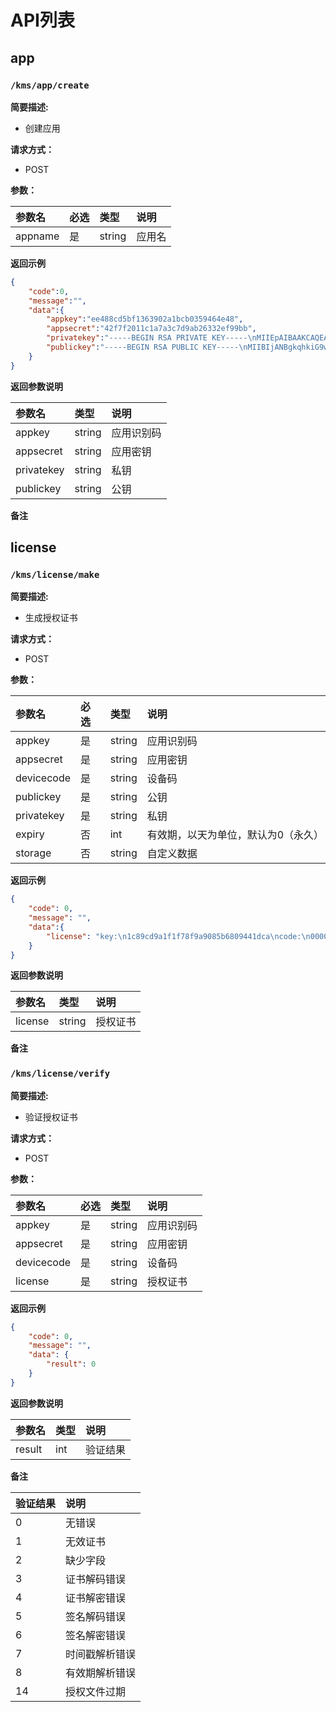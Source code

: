 # API列表

## app

### `/kms/app/create`

**简要描述:**

- 创建应用
  
**请求方式：**

- POST 

**参数：** 

|参数名|必选|类型|说明|
|:----    |:---|:--- |:---   |
|appname|是  |string |应用名|


**返回示例**

```json
{
    "code":0, 
    "message":"",
    "data":{
        "appkey":"ee488cd5bf1363902a1bcb0359464e48",
        "appsecret":"42f7f2011c1a7a3c7d9ab26332ef99bb",
        "privatekey":"-----BEGIN RSA PRIVATE KEY-----\nMIIEpAIBAAKCAQEAuUuenUO6C+qto/EIEIsriyu5WZh02+cd8blHlx3hPbBH2bq1\nf9yarm94mjGXBpoMDHyPqyGhxW8iGQhadQg2pUE0EX8GASRYKV529sJPT/GxFZF+\nqvJ3Cx9/PYPq25yOMLGdjldJCzHPDXL9NL+NQTAQJyl96siafQrh5MGY6FZsYQ4U\nY254NmNvQBIcHsJzMgUQRgHiD8P7zMoiUwNs/nUKXsPcL/Gp1hSQNCS3xkFdHW1Y\nxPAuXHca4aLtAgSgHXbCNV7d9WVD+Bxa4HCoj4kBgyvSGxm3UuaSuG1U4HL0JA7o\nvOo5WxQtk+Yh0RZMpGEMnZ72JfuzufjJWIAylQIDAQABAoIBAQCpdOWvD0QzJ8D7\nIDBu6Me+tBMDRDEC9t9ktDwrkHDwOKnNDjp0n6x6gIk8AsQKjpEcTkIZkF1gsRzu\n5bvMMeG/ydyzb4ZvPuy9kJ2dV+CuzOtVPUUpUyrZakm0WVNM2mUTVSwxA9RSP5AK\nzbGRLukgx7LODd0Q/bqDRpOF4CNVvjpRWMGxSE8TR84ll0mtMM16jEDatoXZ+ru7\n1b364W+7nqBHc+iFAS75dTPi/Aq8berS8ejcWSY1sLwclBwNgKnrPeMtwRTLeAQb\nLOLKAWLmL7jDE+N9M3QllqD2V/162qFtN4e/iV6QXRMzFtZcYAGaxBXo+mU97a9t\n43QCY6mBAoGBAPa7X+GGb8DDA7i8bZaJgk1aF2zT3a3sSu+z0vHP/NkC/yf66Vm6\nDY3xCZ28Hh0Y7x3b3oqThM/kfIAg5UcCoxZXqug9z3xnLnT6sl1r9bo22k/BScKN\nN0Fc9pyLxsfsF/o10DStfLOoRmpRn7CTST0T+oTACS/TgY5UdZf+AwIhAoGBAMBB\ndWCjeB0hbftEfnaj1cKFhfoJtxhnJQyZXxgCTvg3a1w8ppv2+896f7Ss3KySXdr6\nwPSd0yaJaQomsy5aDImh0NR4riC17ezNfpG98hm9hU5Fb6W/5+5KmYEGl/O7JkNX\njuJddaeFCuvFewmCAxNe6iS7mwk2qavWWzWrDAn1AoGBAIfYJHM0JIVaGct1m1S9\nwws5phoaEDx5E80kEelnXUxSVQ+7Gw123Y2f/25kK6RTnRuwebeMfxxDLbUR54qQ\nTiC4BfY2Se2xlad8fAXpsfJjzxEIV8cRHzISsAkDAGAEgjMVu9u1BSqZZKOW6zg5\n76H8RPsgDC7T4cnugIw9o4RhAoGACV9nlIWDpo/pp7VIIQqNskUGKhFtLrBgmwOj\nIi2CohE5l66RRMs+rXfAYBOJUpR0JOfSnlpPX/KU/1yxoZHcSJ1t693SR1/3MHM4\nN2y2L9EQfade8QqxCOn0H9ktcUFvdRsAqUJ7KOaQiLwA6o6/DaOz8ISA42sZzHnP\nyocDOD0CgYBuMJ8+GSq5GFFbSEmbhJgpCoXamGtXGR43EneqphfewcCvstueFYQ4\n9ojC4/Qd4x+q40PoZNQ6AheFfkqfknChVoEAwSxAQOmz1RJe/IVruKygxahUmI6h\n870wGuWFeDyNqeL6nbACpXWkYA2JJ/CId7Tmf3HN5nVT+sjKwqCRrQ==\n-----END RSA PRIVATE KEY-----\n",
        "publickey":"-----BEGIN RSA PUBLIC KEY-----\nMIIBIjANBgkqhkiG9w0BAQEFAAOCAQ8AMIIBCgKCAQEAuUuenUO6C+qto/EIEIsr\niyu5WZh02+cd8blHlx3hPbBH2bq1f9yarm94mjGXBpoMDHyPqyGhxW8iGQhadQg2\npUE0EX8GASRYKV529sJPT/GxFZF+qvJ3Cx9/PYPq25yOMLGdjldJCzHPDXL9NL+N\nQTAQJyl96siafQrh5MGY6FZsYQ4UY254NmNvQBIcHsJzMgUQRgHiD8P7zMoiUwNs\n/nUKXsPcL/Gp1hSQNCS3xkFdHW1YxPAuXHca4aLtAgSgHXbCNV7d9WVD+Bxa4HCo\nj4kBgyvSGxm3UuaSuG1U4HL0JA7ovOo5WxQtk+Yh0RZMpGEMnZ72JfuzufjJWIAy\nlQIDAQAB\n-----END RSA PUBLIC KEY-----\n"
    }
}
```

**返回参数说明**

|参数名|类型|说明|
|:-----  |:-----|:-----|
| appkey | string | 应用识别码|
| appsecret | string | 应用密钥 |
| privatekey | string | 私钥 |
| publickey | string | 公钥 |

**备注** 

## license

### `/kms/license/make`

**简要描述:**

- 生成授权证书
  
**请求方式：**

- POST 

**参数：** 

|参数名|必选|类型|说明|
|:----    |:---|:--- |:---   |
|appkey|是  |string |应用识别码|
|appsecret|是  |string |应用密钥|
|devicecode|是  |string |设备码|
|publickey|是  |string |公钥|
|privatekey|是  |string |私钥|
|expiry|否|int|有效期，以天为单位，默认为0（永久）|
|storage|否  |string |自定义数据|

**返回示例**

```json
{
    "code": 0,
    "message": "",
    "data":{
        "license": "key:\n1c89cd9a1f1f78f9a9085b6809441dca\ncode:\n00000000\ntimestamp:\n1550909349\nexpiry:\n0\nstorage:\n{}\ncer:\nQT5gCZAZPMWgk9Gati6azD-DqbI9OAp7kQNj0hYL0TI3DanDnSf0tXjcXxRJARgDUH8D5HlFM2VleTbGCioegWUiLqp7pBzawX3qzrU8uP5ci_Vn6wG_CXvApY5HoIT2AjvLGxMeQra-uxIZz1zQsOK1xOUJzbIJsKVWnlGX_yDKte3-YtYPfYBKVyp3JlPwUYLk0t4Rzb9fztcKZKJEGcNAqusLFYDOWad8czSjuZ9s6kvyFWzgajY5gB_QoOKPx64-B1RfG5JwPzO1xyBLu0KC1lzULjWQRdngGd4unwWP-auDDt2uPuvMjCnPnl4cHD_cQa6PQMaXnNCKaAEdf7P1wM0EDXOWvq3pPDKwREgyzDGuk1DcxGH58Vq4PzaXmnLeyXqqcMk7aXnmM8hi-SOOwKYNWSa6lH19DzQfKa-kg8MtGYimlp76sEXW-AsAOtfM72Tr0ll2xWnLE13oe10bqdlcOrYEb0SZgANwqv01KEgc3S6AnUglR5_E5KY0GcyGLcDNGQy5LMvu_eYT9JAw1a8vvJTNoLQFXDCza7_zvQIsXa8MZJESV7oouIikPCMDLDi7IoEpj_lxcNTJclPMjLynh5uFkTju4KnlNJA=\nsig:\neU8kwP6QOCsWfhSPP9NrNp5f8V8ZQQD78gLkUwZpycRJXUGpt_DbpRxNHwiKSQVcdIdOah9Exf-sXAP_z2WZA176JzNsQ3JP7oCLUZ-NN7M5b1eeuRYNSjGk_SIz_g0hrqlROjdfHoyEusbCnsE6hNPJ0WX6DzBn4mDbIStQ_nLTMTd8REFW6lWBQt-o4gkitcL5dmdPT2oMcQiBKMd8g8Unyyc4142UlO-_XufJxGmkU5ssf6Jh4dtR2q64mgQSmD_qYuT9Yu7qrVzbeUZOlhFjKjAdr6_r0meYVF4jj_bgA7bk7BZqyZZuM_6IE4ZjCcQaje4EH8sX-Vlwqpmskw=="
    }
} 
```

**返回参数说明** 

|参数名|类型|说明|
|:-----  |:-----|:-----|
| license | string | 授权证书 |

**备注** 


### `/kms/license/verify`

**简要描述:**

- 验证授权证书
  
**请求方式：**

- POST 

**参数：** 

|参数名|必选|类型|说明|
|:----    |:---|:--- |:---   |
|appkey|是  |string |应用识别码|
|appsecret|是  |string |应用密钥|
|devicecode|是  |string |设备码|
|license|是  |string |授权证书|

**返回示例**

```json
{
    "code": 0,
    "message": "",
    "data": {
        "result": 0
    }
} 
```

**返回参数说明** 

|参数名|类型|说明|
|:-----  |:-----|:-----|
| result | int | 验证结果|

**备注** 

| 验证结果 | 说明 |
| :--- | :--- |
| 0 | 无错误 |
| 1 | 无效证书 |
| 2 | 缺少字段 |
| 3 | 证书解码错误 |
| 4 | 证书解密错误 |
| 5 | 签名解码错误 |
| 6 | 签名解密错误 |
| 7 | 时间戳解析错误 |
| 8 | 有效期解析错误 |
| 14 | 授权文件过期 |
